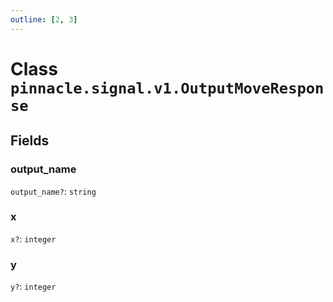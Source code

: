 ```yaml
---
outline: [2, 3]
---
```


# Class `pinnacle.signal.v1.OutputMoveResponse`




## Fields

### output_name <Badge type="danger" text="nullable" />

`output_name?`: <code>string</code>



### x <Badge type="danger" text="nullable" />

`x?`: <code>integer</code>



### y <Badge type="danger" text="nullable" />

`y?`: <code>integer</code>




